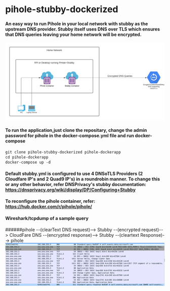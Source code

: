 # pihole-stubby-dockerized

#### An easy way to run Pihole in your local network with stubby as the upstream DNS provider. Stubby itself uses DNS over TLS which ensures that DNS queries leaving your home network will be encrypted.

![Network Diagram](/pihole-stubby-dockerized.png)

#### To run the application,just clone the repositary, change the admin password for pihole in the docker-compose.yml file and run docker-compose
```
git clone pihole-stubby-dockerized pihole-dockerapp
cd pihole-dockerapp
docker-compose up -d
```

#### Default stubby.yml is configured to use 4 DNSoTLS Providers (2 Cloudfare IP's and 2 Quad9 IP's) in a roundrobin manner. To change this or any other behavior, refer DNSPrivacy's stubby documentation: https://dnsprivacy.org/wiki/display/DP/Configuring+Stubby

#### To reconfigure the pihole container, refer: https://hub.docker.com/r/pihole/pihole/

#### Wireshark/tcpdump of a sample query
######pihole --(clearText DNS request)--> Stubby --(encrypted request)--> CloudFare DNS --(encrypted response)--> Stubby --(cleartext Response)--> pihole
![Sample DNS Request](/wireshark-screenshot.png)
